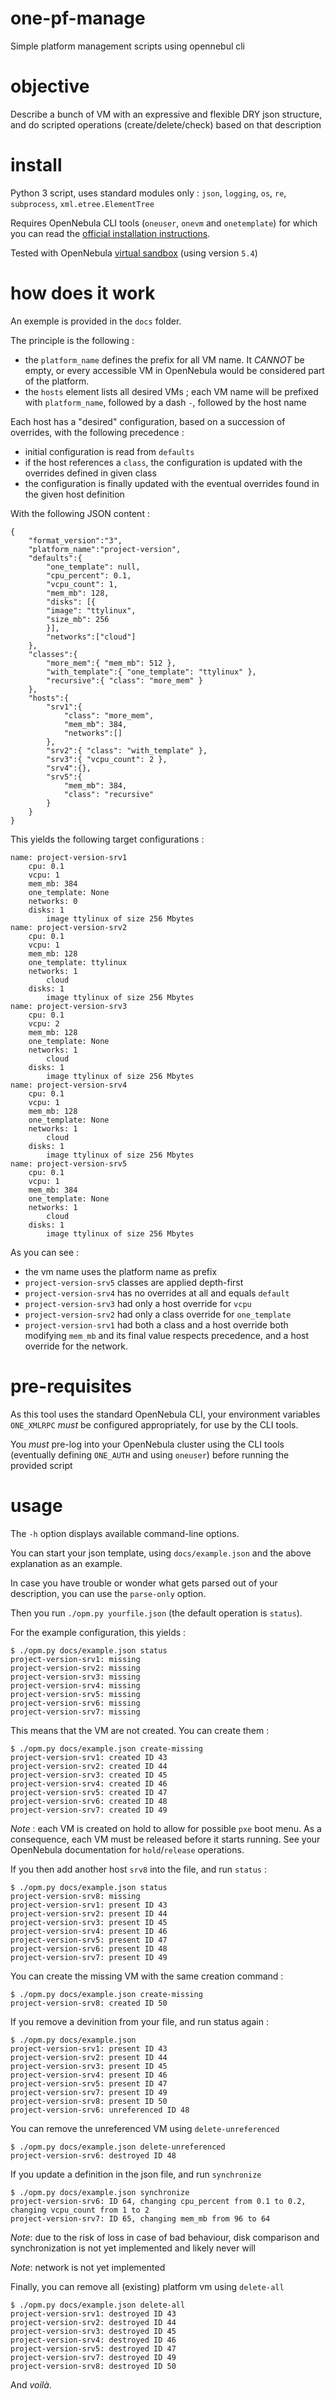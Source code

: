# one-pf-manage

Simple platform management scripts using opennebul cli

# objective

Describe a bunch of VM with an expressive and flexible DRY json structure, and do scripted operations (create/delete/check) based on that description

# install

Python 3 script, uses standard modules only : `json`, `logging`, `os`, `re`, `subprocess`, `xml.etree.ElementTree`

Requires OpenNebula CLI tools (`oneuser`, `onevm` and `onetemplate`) for which you can read the [official installation instructions](https://docs.opennebula.org/5.4/deployment/opennebula_installation/frontend_installation.html).

Tested with OpenNebula [virtual sandbox](https://opennebula.org/tryout/sandboxvirtualbox/) (using version `5.4`)

# how does it work

An exemple is provided in the `docs` folder.

The principle is the following :

- the `platform_name` defines the prefix for all VM name. It *CANNOT* be empty, or every accessible VM in OpenNebula would be considered part of the platform.
- the `hosts` element lists all desired VMs ; each VM name will be prefixed with `platform_name`, followed by a dash `-`, followed by the host name

Each host has a "desired" configuration, based on a succession of overrides, with the following precedence :

- initial configuration is read from `defaults`
- if the host references a `class`, the configuration is updated with the overrides defined in given class
- the configuration is finally updated with the eventual overrides found in the given host definition

With the following JSON content :

    {
        "format_version":"3",
        "platform_name":"project-version",
        "defaults":{
            "one_template": null,
            "cpu_percent": 0.1,
            "vcpu_count": 1,
            "mem_mb": 128,
            "disks": [{
            "image": "ttylinux",
            "size_mb": 256
            }],
            "networks":["cloud"]
        },
        "classes":{
            "more_mem":{ "mem_mb": 512 },
            "with_template":{ "one_template": "ttylinux" },
            "recursive":{ "class": "more_mem" }
        },
        "hosts":{
            "srv1":{
                "class": "more_mem",
                "mem_mb": 384,
                "networks":[]
            },
            "srv2":{ "class": "with_template" },
            "srv3":{ "vcpu_count": 2 },
            "srv4":{},
            "srv5":{
                "mem_mb": 384,
                "class": "recursive"
            }
        }
    }

This yields the following target configurations :

    name: project-version-srv1
        cpu: 0.1
        vcpu: 1
        mem_mb: 384
        one_template: None
        networks: 0
        disks: 1
            image ttylinux of size 256 Mbytes
    name: project-version-srv2
        cpu: 0.1
        vcpu: 1
        mem_mb: 128
        one_template: ttylinux
        networks: 1
            cloud
        disks: 1
            image ttylinux of size 256 Mbytes
    name: project-version-srv3
        cpu: 0.1
        vcpu: 2
        mem_mb: 128
        one_template: None
        networks: 1
            cloud
        disks: 1
            image ttylinux of size 256 Mbytes
    name: project-version-srv4
        cpu: 0.1
        vcpu: 1
        mem_mb: 128
        one_template: None
        networks: 1
            cloud
        disks: 1
            image ttylinux of size 256 Mbytes
    name: project-version-srv5
        cpu: 0.1
        vcpu: 1
        mem_mb: 384
        one_template: None
        networks: 1
            cloud
        disks: 1
            image ttylinux of size 256 Mbytes

As you can see :

- the vm name uses the platform name as prefix
- `project-version-srv5` classes are applied depth-first
- `project-version-srv4` has no overrides at all and equals `default`
- `project-version-srv3` had only a host override for `vcpu`
- `project-version-srv2` had only a class override for `one_template`
- `project-version-srv1` had both a class and a host override both modifying `mem_mb` and its final value respects precedence, and a host override for the network.

# pre-requisites

As this tool uses the standard OpenNebula CLI, your environment variables `ONE_XMLRPC` *must* be configured appropriately, for use by the CLI tools.

You *must* pre-log into your OpenNebula cluster using the CLI tools (eventually defining `ONE_AUTH` and using `oneuser`) before running the provided script

# usage

The `-h` option displays available command-line options.

You can start your json template, using `docs/example.json` and the above explanation as an example.

In case you have trouble or wonder what gets parsed out of your description, you can use the `parse-only` option.

Then you run `./opm.py yourfile.json` (the default operation is `status`).

For the example configuration, this yields :

    $ ./opm.py docs/example.json status
    project-version-srv1: missing
    project-version-srv2: missing
    project-version-srv3: missing
    project-version-srv4: missing
    project-version-srv5: missing
    project-version-srv6: missing
    project-version-srv7: missing

This means that the VM are not created. You can create them :

    $ ./opm.py docs/example.json create-missing
    project-version-srv1: created ID 43
    project-version-srv2: created ID 44
    project-version-srv3: created ID 45
    project-version-srv4: created ID 46
    project-version-srv5: created ID 47
    project-version-srv6: created ID 48
    project-version-srv7: created ID 49

*Note* : each VM is created on hold to allow for possible `pxe` boot menu. As a consequence, each VM must be released before it starts running. See your OpenNebula documentation for `hold`/`release` operations.

If you then add another host `srv8` into the file, and run `status` :

    $ ./opm.py docs/example.json status
    project-version-srv8: missing
    project-version-srv1: present ID 43
    project-version-srv2: present ID 44
    project-version-srv3: present ID 45
    project-version-srv4: present ID 46
    project-version-srv5: present ID 47
    project-version-srv6: present ID 48
    project-version-srv7: present ID 49

You can create the missing VM with the same creation command :

    $ ./opm.py docs/example.json create-missing
    project-version-srv8: created ID 50

If you remove a devinition from your file, and run status again :

    $ ./opm.py docs/example.json
    project-version-srv1: present ID 43
    project-version-srv2: present ID 44
    project-version-srv3: present ID 45
    project-version-srv4: present ID 46
    project-version-srv5: present ID 47
    project-version-srv7: present ID 49
    project-version-srv8: present ID 50
    project-version-srv6: unreferenced ID 48

You can remove the unreferenced VM using `delete-unreferenced`

    $ ./opm.py docs/example.json delete-unreferenced
    project-version-srv6: destroyed ID 48

If you update a definition in the json file, and run `synchronize`

    $ ./opm.py docs/example.json synchronize
    project-version-srv6: ID 64, changing cpu_percent from 0.1 to 0.2, changing vcpu_count from 1 to 2
    project-version-srv7: ID 65, changing mem_mb from 96 to 64

*Note*: due to the risk of loss in case of bad behaviour, disk comparison and synchronization is not yet implemented and likely never will

*Note*: network is not yet implemented

Finally, you can remove all (existing) platform vm using `delete-all`

    $ ./opm.py docs/example.json delete-all
    project-version-srv1: destroyed ID 43
    project-version-srv2: destroyed ID 44
    project-version-srv3: destroyed ID 45
    project-version-srv4: destroyed ID 46
    project-version-srv5: destroyed ID 47
    project-version-srv7: destroyed ID 49
    project-version-srv8: destroyed ID 50

And _voilà_.

